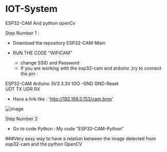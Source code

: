 # IOT-System
ESP32-CAM And python openCv

Step Number 1 :

* Download the repository ESP32-CAM-Main 

* RUN THE CODE "WIFICAM"
  - change SSID and Password 
  - If you are working with the esp32-cam and arduino ,try to connect the pin : 
  
ESP32-CAM                      Arduino 
 3V3                             3.3V
 IOO -GND                       GND-Reset  
 UDT                            TX
 UDR                            RX



*  Have a link like :  'http://192.168.0.153/cam.bmp'



![image](https://user-images.githubusercontent.com/45700219/115069379-c6886080-9ef3-11eb-831a-8260567bd09d.png)



Step Number 2:

* Go to code Python : My code "ESP32-CAM-Python" 

###Very easy way to have a relation between the image detected from esp32-cam and the python OpenCV
